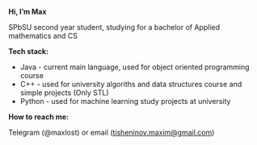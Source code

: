 <b>Hi, I’m Max</b>

SPbSU second year student, studying for a bachelor of Applied mathematics and CS


<b>Tech stack:</b>
  - Java - current main language, used for object oriented programming course
  - C++ - used for university algoriths and data structures course and simple projects (Only STL)
  - Python - used for machine learning study projects at university


<b>How to reach me:</b>

Telegram (@maxlost) or email (tisheninov.maxim@gmail.com)
